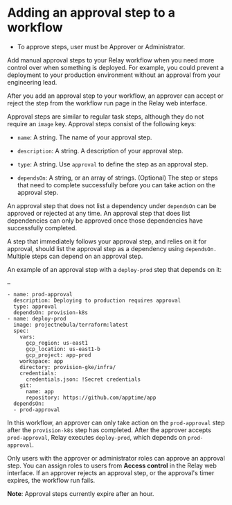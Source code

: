 # Adding an approval step to a workflow

- To approve steps, user must be Approver or Administrator.

Add manual approval steps to your Relay workflow when you need more control over when something is deployed. For example, you could prevent a deployment to your production environment without an approval from your engineering lead.

After you add an approval step to your workflow, an approver can accept or reject the step from the workflow run page in the Relay web interface.

Approval steps are similar to regular task steps, although they do not require an `image` key. Approval steps consist of the following keys:

-   `name`: A string. The name of your approval step.

-   `description`: A string. A description of your approval step.

-   `type`: A string. Use `approval` to define the step as an approval step.

-   `dependsOn`: A string, or an array of strings. (Optional) The step or steps that need to complete successfully before you can take action on the approval step.


An approval step that does not list a dependency under `dependsOn` can be approved or rejected at any time. An approval step that does list dependencies can only be approved once those dependencies have successfully completed.

A step that immediately follows your approval step, and relies on it for approval, should list the approval step as a dependency using `dependsOn.` Multiple steps can depend on an approval step.

An example of an approval step with a `deploy-prod` step that depends on it:

```
…

- name: prod-approval
  description: Deploying to production requires approval 
  type: approval
  dependsOn: provision-k8s
- name: deploy-prod 
  image: projectnebula/terraform:latest
  spec:
    vars:
      gcp_region: us-east1
      gcp_location: us-east1-b
      gcp_project: app-prod
    workspace: app
    directory: provision-gke/infra/
    credentials:
      credentials.json: !Secret credentials
    git:
      name: app
      repository: https://github.com/apptime/app
  dependsOn:
  - prod-approval

```

In this workflow, an approver can only take action on the `prod-approval` step after the `provision-k8s` step has completed. After the approver accepts `prod-approval`, Relay executes `deploy-prod`, which depends on `prod-approval`.

Only users with the approver or administrator roles can approve an approval step. You can assign roles to users from **Access control** in the Relay web interface. If an approver rejects an approval step, or the approval's timer expires, the workflow run fails.

**Note**: Approval steps currently expire after an hour.

